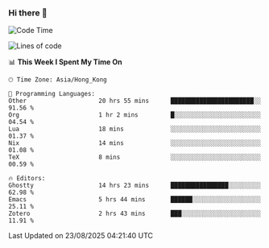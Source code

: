 ### Hi there 👋

<!--
**nicehiro/nicehiro** is a ✨ _special_ ✨ repository because its `README.md` (this file) appears on your GitHub profile.

Here are some ideas to get you started:

- 🔭 I’m currently working on ...
- 🌱 I’m currently learning ...
- 👯 I’m looking to collaborate on ...
- 🤔 I’m looking for help with ...
- 💬 Ask me about ...
- 📫 How to reach me: ...
- 😄 Pronouns: ...
- ⚡ Fun fact: ...
-->

<!--START_SECTION:waka-->
![Code Time](http://img.shields.io/badge/Code%20Time-929%20hrs%2032%20mins-blue)

![Lines of code](https://img.shields.io/badge/From%20Hello%20World%20I%27ve%20Written-1.8%20million%20lines%20of%20code-blue)

📊 **This Week I Spent My Time On** 

```text
🕑︎ Time Zone: Asia/Hong_Kong

💬 Programming Languages: 
Other                    20 hrs 55 mins      ███████████████████████░░   91.56 % 
Org                      1 hr 2 mins         █░░░░░░░░░░░░░░░░░░░░░░░░   04.54 % 
Lua                      18 mins             ░░░░░░░░░░░░░░░░░░░░░░░░░   01.37 % 
Nix                      14 mins             ░░░░░░░░░░░░░░░░░░░░░░░░░   01.08 % 
TeX                      8 mins              ░░░░░░░░░░░░░░░░░░░░░░░░░   00.59 % 

🔥 Editors: 
Ghostty                  14 hrs 23 mins      ████████████████░░░░░░░░░   62.98 % 
Emacs                    5 hrs 44 mins       ██████░░░░░░░░░░░░░░░░░░░   25.11 % 
Zotero                   2 hrs 43 mins       ███░░░░░░░░░░░░░░░░░░░░░░   11.91 % 
```


 Last Updated on 23/08/2025 04:21:40 UTC
<!--END_SECTION:waka-->
